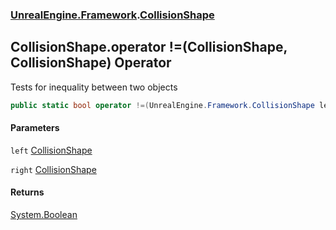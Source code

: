 ### [UnrealEngine.Framework](UnrealEngine_Framework.md 'UnrealEngine.Framework').[CollisionShape](CollisionShape.md 'UnrealEngine.Framework.CollisionShape')
## CollisionShape.operator !=(CollisionShape, CollisionShape) Operator
Tests for inequality between two objects  
```csharp
public static bool operator !=(UnrealEngine.Framework.CollisionShape left, UnrealEngine.Framework.CollisionShape right);
```
#### Parameters
<a name='UnrealEngine_Framework_CollisionShape_op_Inequality(UnrealEngine_Framework_CollisionShape_UnrealEngine_Framework_CollisionShape)_left'></a>
`left` [CollisionShape](CollisionShape.md 'UnrealEngine.Framework.CollisionShape')  
  
<a name='UnrealEngine_Framework_CollisionShape_op_Inequality(UnrealEngine_Framework_CollisionShape_UnrealEngine_Framework_CollisionShape)_right'></a>
`right` [CollisionShape](CollisionShape.md 'UnrealEngine.Framework.CollisionShape')  
  
#### Returns
[System.Boolean](https://docs.microsoft.com/en-us/dotnet/api/System.Boolean 'System.Boolean')  

